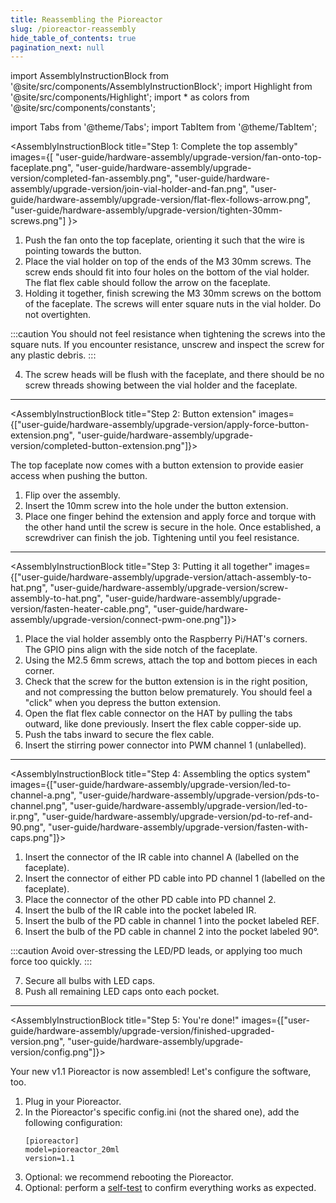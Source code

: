 ```yaml
---
title: Reassembling the Pioreactor
slug: /pioreactor-reassembly
hide_table_of_contents: true
pagination_next: null
---
```


import AssemblyInstructionBlock from '@site/src/components/AssemblyInstructionBlock';
import Highlight from '@site/src/components/Highlight';
import * as colors from '@site/src/components/constants';

import Tabs from '@theme/Tabs';
import TabItem from '@theme/TabItem';

<AssemblyInstructionBlock title="Step 1: Complete the top assembly" images={[ "user-guide/hardware-assembly/upgrade-version/fan-onto-top-faceplate.png", "user-guide/hardware-assembly/upgrade-version/completed-fan-assembly.png", "user-guide/hardware-assembly/upgrade-version/join-vial-holder-and-fan.png", "user-guide/hardware-assembly/upgrade-version/flat-flex-follows-arrow.png", "user-guide/hardware-assembly/upgrade-version/tighten-30mm-screws.png"] }>

1. Push the <Highlight color={colors.red}>fan onto the top faceplate</Highlight>, orienting it such that the wire is pointing towards the button. 
2. Place the vial holder on top of the <Highlight color={colors.green}>ends of the M3 30mm screws</Highlight>. The screw ends should fit into four holes on the bottom of the vial holder. The flat flex cable should follow the <Highlight color={colors.orange}>arrow on the faceplate</Highlight>.
3. Holding it together, finish screwing the <Highlight color={colors.blue}>M3 30mm screws</Highlight> on the bottom of the faceplate. The screws will enter square nuts in the vial holder. Do not overtighten.

:::caution
You should not feel resistance when tightening the screws into the square nuts. If you encounter resistance, unscrew and inspect the screw for any plastic debris. 
:::

4. The screw heads will be flush with the faceplate, and there should be no screw threads showing between the vial holder and the faceplate.

</AssemblyInstructionBlock>

-------

<AssemblyInstructionBlock title="Step 2: Button extension" images={["user-guide/hardware-assembly/upgrade-version/apply-force-button-extension.png", "user-guide/hardware-assembly/upgrade-version/completed-button-extension.png"]}>

The top faceplate now comes with a button extension to provide easier access when pushing the button. 

1. Flip over the assembly.
2. Insert the 10mm screw into the hole under the button extension.
3. Place <Highlight color={colors.red}>one finger behind the extension</Highlight> and <Highlight color={colors.magenta}>apply force and torque</Highlight> with the other hand until the screw is secure in the hole. Once established, a screwdriver can finish the job. Tightening until you feel resistance.

</AssemblyInstructionBlock>

-------

<AssemblyInstructionBlock title="Step 3: Putting it all together" images={["user-guide/hardware-assembly/upgrade-version/attach-assembly-to-hat.png", "user-guide/hardware-assembly/upgrade-version/screw-assembly-to-hat.png",
"user-guide/hardware-assembly/upgrade-version/fasten-heater-cable.png", "user-guide/hardware-assembly/upgrade-version/connect-pwm-one.png"]}>

1. Place the vial holder assembly onto the <Highlight color={colors.blue}>Raspberry Pi/HAT's corners</Highlight>. The GPIO pins align with the side notch of the faceplate.
2. Using the <Highlight color={colors.red}>M2.5 6mm screws</Highlight>, attach the top and bottom pieces in each corner.
3. Check that the screw for the button extension is in the right position, and not compressing the button below prematurely. You should feel a "click" when you depress the button extension.
4. Open the <Highlight color={colors.orange}>flat flex cable connector</Highlight> on the HAT by pulling the tabs outward, like done previously. Insert the flex cable copper-side up.
5. <Highlight color={colors.green}>Push the tabs inward</Highlight> to secure the flex cable.
6. Insert the stirring power connector into <Highlight color={colors.magenta}>PWM channel 1</Highlight> (unlabelled).

</AssemblyInstructionBlock>

-----

<AssemblyInstructionBlock title="Step 4: Assembling the optics system" images={["user-guide/hardware-assembly/upgrade-version/led-to-channel-a.png", "user-guide/hardware-assembly/upgrade-version/pds-to-channel.png", "user-guide/hardware-assembly/upgrade-version/led-to-ir.png", "user-guide/hardware-assembly/upgrade-version/pd-to-ref-and-90.png", "user-guide/hardware-assembly/upgrade-version/fasten-with-caps.png"]}>

1. Insert the connector of the <Highlight color={colors.magenta}>IR cable</Highlight> into <Highlight color={colors.magenta}>channel A</Highlight> (labelled on the faceplate).
2. Insert the connector of <Highlight color={colors.red}>either PD cable</Highlight> into <Highlight color={colors.red}>PD channel 1</Highlight> (labelled on the faceplate).
3. Place the connector of the <Highlight color={colors.blue}> other PD cable</Highlight> into <Highlight color={colors.blue}>PD channel 2.</Highlight>
4. Insert the bulb of the <Highlight color={colors.magenta}>IR cable</Highlight> into the pocket labeled <Highlight color={colors.magenta}>IR</Highlight>.
5. Insert the bulb of the <Highlight color={colors.red}>PD cable</Highlight> in channel 1 into the pocket labeled <Highlight color={colors.red}>REF</Highlight>.
6. Insert the bulb of the <Highlight color={colors.blue}>PD cable</Highlight> in channel 2 into the pocket labeled <Highlight color={colors.blue}>90°</Highlight>.

:::caution
Avoid over-stressing the LED/PD leads, or applying too much force too quickly.
:::

7. Secure all bulbs with LED caps. 
8. Push all remaining LED caps onto each pocket.

</AssemblyInstructionBlock>

------

<AssemblyInstructionBlock title="Step 5: You're done!" images={["user-guide/hardware-assembly/upgrade-version/finished-upgraded-version.png", "user-guide/hardware-assembly/upgrade-version/config.png"]}>

Your new v1.1 Pioreactor is now assembled! Let's configure the software, too.

1. Plug in your Pioreactor.
2. In the Pioreactor's specific config.ini (not the shared one), add the following configuration:
   ```
   [pioreactor]
   model=pioreactor_20ml
   version=1.1
   ```
3. Optional: we recommend rebooting the Pioreactor.
4. Optional: perform a [self-test](/user-guide/running-self-test) to confirm everything works as expected.

</AssemblyInstructionBlock>
